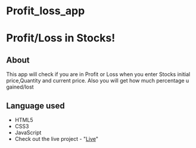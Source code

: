 # Profit_loss_app
# Profit/Loss in Stocks!

## About

This app will check if you are in Profit or Loss when you enter Stocks initial price,Quantity and current price. Also you will get how much percentage u gained/lost

## Language used

- HTML5
- CSS3
- JavaScript
- Check out the live project - "[Live](https://rutuja0802.github.io/Profit_loss_app/)"
